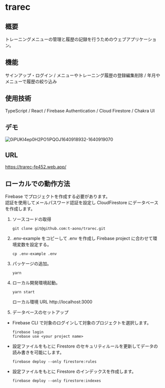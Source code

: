 # trarec

## 概要

トレーニングメニューの管理と履歴の記録を行うためのウェブアプリケーション。

## 機能

サインアップ・ログイン / メニューやトレーニング履歴の登録編集削除 / 年月やメニューで履歴の絞り込み

## 使用技術

TypeScript / React / Firebase Authentication / Cloud Firestore / Chakra UI

## デモ

![0iPUKI4ep0H2PO1iPQOJ1640918932-1640919070](https://user-images.githubusercontent.com/46856574/147800272-dc911bc1-0f43-4a7c-b747-9bf41212f52c.gif)

## URL

https://trarec-fe452.web.app/

## ローカルでの動作方法

Firebase でプロジェクトを作成する必要があります。  
認証を使用してメールパスワード認証を設定し CloudFirestore にデータベースを作成します。

1. ソースコードの取得

   ```
   git clone git@github.com:t-aono/trarec.git
   ```

2. .env-example をコピーして .env を作成し Firebase project に合わせて環境変数を設定する。

   ```
   cp .env-example .env
   ```

3. パッケージの追加。

   ```
   yarn
   ```

4. ローカル開発環境起動。

   ```
   yarn start
   ```

   ローカル環境 URL
   http://localhost:3000


5. データベースのセットアップ

- Firebase CLI で対象のログインして対象のプロジェクトを選択します。

  ```
  firebase login
  firebase use <your project name>
  ```

- 設定ファイルをもとに Firestore のセキュリティルールを更新してデータの読み書きを可能にします。

  ```
  firebase deploy --only firestore:rules
  ```

- 設定ファイルをもとに Firestore のインデックスを作成します。

  ```
  firebase deploy --only firestore:indexes
  ```
